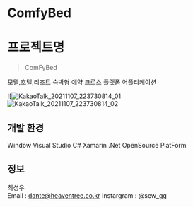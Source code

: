 # ComfyBed

# 프로젝트명
> ComFyBed

모텔,호텔,리조트 숙박형 예약 크로스 플랫폼 어플리케이션

![![KakaoTalk_20211107_223730814_01](https://user-images.githubusercontent.com/55500077/140647550-016d6738-5723-4896-bad9-46e42cd6de50.jpg)
![KakaoTalk_20211107_223730814_02](https://user-images.githubusercontent.com/55500077/140647551-68bd883a-142d-4d2b-a04f-3e68b6a0efc0.jpg)


## 개발 환경 
Window
Visual Studio 
C#
Xamarin .Net OpenSource PlatForm

## 정보

최성우  
Email : dante@heaventree.co.kr
Instargram : @sew_gg

